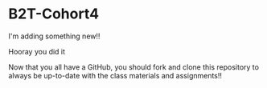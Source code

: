 # B2T-Cohort4
I'm adding something new!!

Hooray you did it

Now that you all have a GitHub, you should fork and clone this repository to always be up-to-date with the class materials and assignments!!
